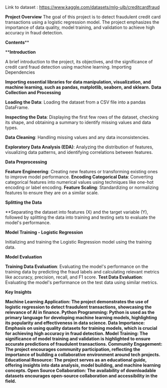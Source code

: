 Link to dataset : https://www.kaggle.com/datasets/mlg-ulb/creditcardfraud

**Project Overview**
The goal of this project is to detect fraudulent credit card transactions using a logistic regression model. The project emphasizes the importance of data quality, model training, and validation to achieve high accuracy in fraud detection.

**Contents****

****Introduction**

A brief introduction to the project, its objectives, and the significance of credit card fraud detection using machine learning.
Importing Dependencies

**Importing essential libraries for data manipulation, visualization, and machine learning, such as pandas, matplotlib, seaborn, and sklearn.**
**Data Collection and Processing**

**Loading the Data**: Loading the dataset from a CSV file into a pandas DataFrame.

**Inspecting the Data**: Displaying the first few rows of the dataset, checking its shape, and obtaining a summary to identify missing values and data types.

**Data Cleaning**: Handling missing values and any data inconsistencies.

**Exploratory Data Analysis (EDA)**: Analyzing the distribution of features, visualizing data patterns, and identifying correlations between features.

**Data Preprocessing**

**Feature Engineering**: Creating new features or transforming existing ones to improve model performance.
**Encoding Categorical Data**: Converting categorical features into numerical values using techniques like one-hot encoding or label encoding.
**Feature Scaling**: Standardizing or normalizing features to ensure they are on a similar scale.

**Splitting the Data**

**Separating the dataset into features (X) and the target variable (Y), followed by splitting the data into training and testing sets to evaluate the model's performance.

**Model Training - Logistic Regression**

Initializing and training the Logistic Regression model using the training data.

**Model Evaluation**

**Training Data Evaluation**: Evaluating the model's performance on the training data by predicting the fraud labels and calculating relevant metrics like accuracy, precision, recall, and F1 score.
**Test Data Evaluation**: Evaluating the model's performance on the test data using similar metrics.

**Key Insights**

**Machine Learning Application: The project demonstrates the use of logistic regression to detect fraudulent transactions, showcasing the relevance of AI in finance.
Python Programming: Python is used as the primary language for developing machine learning models, highlighting its popularity and effectiveness in data science.
Data Importance: Emphasis on using quality datasets for training models, which is crucial for achieving high accuracy in fraud detection.
Model Training: The significance of model training and validation is highlighted to ensure accurate predictions of fraudulent transactions.
Community Engagement: The project encourages community participation, reflecting the importance of building a collaborative environment around tech projects.
Educational Resource: The project serves as an educational guide, offering insights into data analysis, model building, and machine learning concepts.
Open Source Collaboration: The availability of downloadable datasets encourages open-source collaboration and accessibility in the field.**
